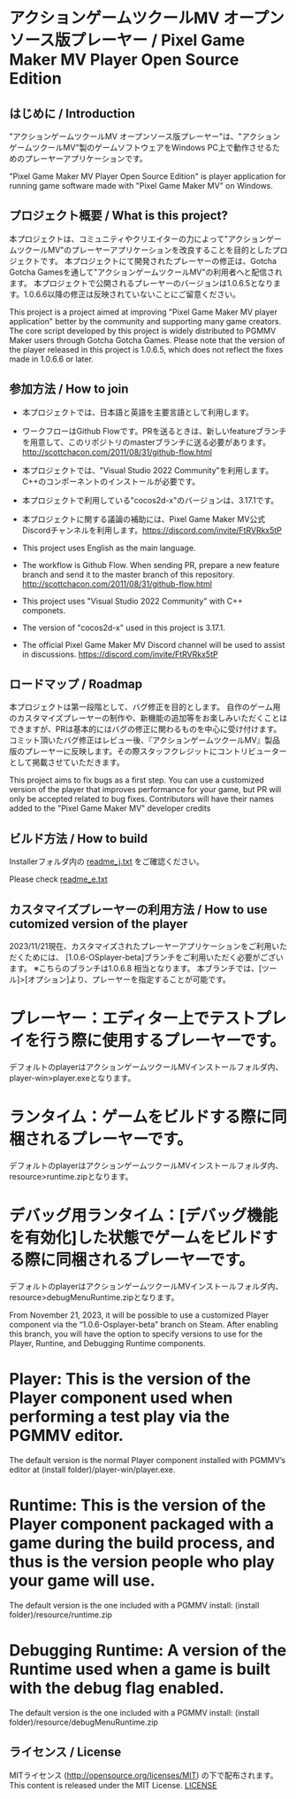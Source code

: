 # アクションゲームツクールMV オープンソース版プレーヤー / Pixel Game Maker MV Player Open Source Edition

## はじめに / Introduction

"アクションゲームツクールMV オープンソース版プレーヤー"は、"アクションゲームツクールMV"製のゲームソフトウェアをWindows PC上で動作させるためのプレーヤーアプリケーションです。

"Pixel Game Maker MV Player Open Source Edition" is player application for running game software made with "Pixel Game Maker MV" on Windows.

## プロジェクト概要 / What is this project?

本プロジェクトは、コミュニティやクリエイターの力によって"アクションゲームツクールMV"のプレーヤーアプリケーションを改良することを目的としたプロジェクトです。
本プロジェクトにて開発されたプレーヤーの修正は、Gotcha Gotcha Gamesを通して"アクションゲームツクールMV"の利用者へと配信されます。
本プロジェクトで公開されるプレーヤーのバージョンは1.0.6.5となります。1.0.6.6以降の修正は反映されていないことにご留意ください。

This project is a project aimed at improving "Pixel Game Maker MV player application" better by the community and supporting many game creators.
The core script developed by this project is widely distributed to PGMMV Maker users through Gotcha Gotcha Games.
Please note that the version of the player released in this project is 1.0.6.5, which does not reflect the fixes made in 1.0.6.6 or later.

## 参加方法 / How to join

- 本プロジェクトでは、日本語と英語を主要言語として利用します。
- ワークフローはGithub Flowです。PRを送るときは、新しいfeatureブランチを用意して、このリポジトリのmasterブランチに送る必要があります。http://scottchacon.com/2011/08/31/github-flow.html
- 本プロジェクトでは、"Visual Studio 2022 Community"を利用します。C++のコンポーネントのインストールが必要です。
- 本プロジェクトで利用している"cocos2d-x"のバージョンは、3.17.1です。
- 本プロジェクトに関する議論の補助には、Pixel Game Maker MV公式Discordチャンネルを利用します。https://discord.com/invite/FtRVRkx5tP

- This project uses English as the main language.
- The workflow is Github Flow. When sending PR, prepare a new feature branch and send it to the master branch of this repository. http://scottchacon.com/2011/08/31/github-flow.html
- This project uses "Visual Studio 2022 Community" with C++ componets.
- The version of "cocos2d-x" used in this project is 3.17.1.
- The official Pixel Game Maker MV Discord channel will be used to assist in discussions. https://discord.com/invite/FtRVRkx5tP

## ロードマップ / Roadmap

本プロジェクトは第一段階として、バグ修正を目的とします。
自作のゲーム用のカスタマイズプレーヤーの制作や、新機能の追加等をお楽しみいただくことはできますが、PRは基本的にはバグの修正に関わるものを中心に受け付けます。
コミット頂いたバグ修正はレビュー後、『アクションゲームツクールMV』製品版のプレーヤーに反映します。その際スタッフクレジットにコントリビューターとして掲載させていただきます。

This project aims to fix bugs as a first step.
You can use a customized version of the player that improves performance for your game, but PR will only be accepted related to bug fixes.
Contributors will have their names added to the "Pixel Game Maker MV" developer credits

## ビルド方法 / How to build

Installerフォルダ内の
[readme_j.txt](/Installer/readme_j.txt)
をご確認ください。

Please check [readme_e.txt](/Installer/readme_e.txt)

## カスタマイズプレーヤーの利用方法 / How to use cutomized version of the player
2023/11/21現在、カスタマイズされたプレーヤーアプリケーションをご利用いただくためには、
[1.0.6-OSplayer-beta]ブランチをご利用いただく必要がございます。
※こちらのブランチは1.0.6.8 相当となります。
本ブランチでは、[ツール]>[オプション]より、プレーヤーを指定することが可能です。

# プレーヤー：エディター上でテストプレイを行う際に使用するプレーヤーです。
デフォルトのplayerはアクションゲームツクールMVインストールフォルダ内、player-win>player.exeとなります。
# ランタイム：ゲームをビルドする際に同梱されるプレーヤーです。
デフォルトのplayerはアクションゲームツクールMVインストールフォルダ内、resource>runtime.zipとなります。
# デバッグ用ランタイム：[デバッグ機能を有効化]した状態でゲームをビルドする際に同梱されるプレーヤーです。
デフォルトのplayerはアクションゲームツクールMVインストールフォルダ内、resource>debugMenuRuntime.zipとなります。

From November 21, 2023, it will be possible to use a customized Player component via the “1.0.6-Osplayer-beta” branch on Steam.
After enabling this branch, you will have the option to specify versions to use for the Player, Runtine, and Debugging Runtime components.

# Player: This is the version of the Player component used when performing a test play via the PGMMV editor.
The default version is the normal Player component installed with PGMMV’s editor at (install folder)/player-win/player.exe.
# Runtime: This is the version of the Player component packaged with a game during the build process, and thus is the version people who play your game will use.
The default version is the one included with a PGMMV install: (install folder)/resource/runtime.zip
# Debugging Runtime: A version of the Runtime used when a game is built with the debug flag enabled.
The default version is the one included with a PGMMV install: (install folder)/resource/debugMenuRuntime.zip

## ライセンス / License

MITライセンス (http://opensource.org/licenses/MIT) の下で配布されます。
This content is released under the MIT License.
[LICENSE](LICENSE)
